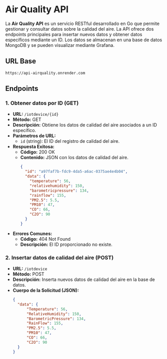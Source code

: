 # Air Quality API

La **Air Quality API** es un servicio RESTful desarrollado en Go que permite gestionar y consultar datos sobre la calidad del aire. La API ofrece dos endpoints principales para insertar nuevos datos y obtener datos específicos mediante un ID. Los datos se almacenan en una base de datos MongoDB y se pueden visualizar mediante Grafana.

## URL Base
`https://api-airquality.onrender.com`

## Endpoints

### 1. Obtener datos por ID (GET)
- **URL:** `/iotdevice/{id}`
- **Método:** GET
- **Descripción:** Obtiene los datos de calidad del aire asociados a un ID específico.
- **Parámetros de URL:**
  - `id` (string): El ID del registro de calidad del aire.
- **Respuesta Exitosa:**
  - **Código:** 200 OK
  - **Contenido:** JSON con los datos de calidad del aire.
    ```json
    {
      "id": "a97faf7b-fdc9-4da5-a6ac-0375ae4e4b04",
      "data": {
        "temperature": 56,
        "relativehumidity": 150,
        "barometricpressure": 134,
        "rainflow": 155,
        "PM2.5": 5.5,
        "PM10": 47,
        "CO": 66,
        "C2O": 90
      }
    }
    ```
- **Errores Comunes:**
  - **Código:** 404 Not Found
  - **Descripción:** El ID proporcionado no existe.

### 2. Insertar datos de calidad del aire (POST)
- **URL:** `/iotdevice`
- **Método:** POST
- **Descripción:** Inserta nuevos datos de calidad del aire en la base de datos.
- **Cuerpo de la Solicitud (JSON):**
  ```json
  {
    "data": {
        "Temperature": 56,
        "RelativeHumidity": 150,
        "BarometricPressure": 134,
        "RainFlow": 155,
        "PM2.5": 5.5,
        "PM10": 47,
        "CO": 66,
        "C2O": 90
    }
  }
